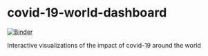 # covid-19-world-dashboard

[![Binder](https://mybinder.org/badge_logo.svg)](https://mybinder.org/v2/gh/jochym/covid-19-world-dashboard/HEAD)

Interactive visualizations of the impact of covid-19 around the world
